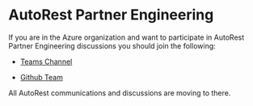 # AutoRest Partner Engineering

If you are in the Azure organization and want to participate in AutoRest Partner Engineering discussions you should join the following:

- [Teams Channel](https://teams.microsoft.com/l/channel/19%3ae7dbf9972a574495a05cf2b9f0b3efbc%40thread.skype/AutoRest%2520-%2520Partners?groupId=3e17dcb0-4257-4a30-b843-77f47f1d4121&tenantId=72f988bf-86f1-41af-91ab-2d7cd011db47)

- [Github Team](https://github.com/orgs/Azure/teams/autorest-partners)

All AutoRest communications and discussions are moving to there.
